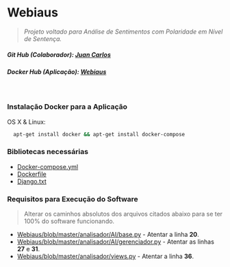 # Webiaus
> _Projeto voltado para Análise de Sentimentos com Polaridade em Nível de Sentença._

<h5> Git Hub (Colaborador): <a href="https://github.com/abyzziboll">Juan Carlos</a></h5>
<h5> Docker Hub (Aplicação): <a href="https://hub.docker.com/repository/docker/iurisalla/devops">Webiaus</a></h5>
  
<p>
  <br />
</p>

### Instalação Docker para a Aplicação

OS X & Linux:

```sh
  apt-get install docker && apt-get install docker-compose
```

### Bibliotecas necessárias

- <a href="https://github.com/IuriSalla/Webiaus/blob/master/docker-compose.yml">Docker-compose.yml</a>
- <a href="https://github.com/IuriSalla/Webiaus/blob/master/Dockerfile">Dockerfile</a>
- <a href="https://github.com/IuriSalla/Webiaus/blob/master/django.txt">Django.txt</a>

### Requisitos para Execução do Software
> Alterar os caminhos absolutos dos arquivos citados abaixo para se ter 100% do software funcionando.

- [Webiaus/blob/master/analisador/AI/base.py](https://github.com/IuriSalla/Webiaus/blob/master/analisador/AI/base.py) - Atentar a linha **20**.
- [Webiaus/blob/master/analisador/AI/gerenciador.py](https://github.com/IuriSalla/Webiaus/blob/master/analisador/AI/gerenciador.py) - Atentar as linhas **27** e **31**.
- [Webiaus/blob/master/analisador/views.py](https://github.com/IuriSalla/Webiaus/blob/master/analisador/views.py) - Atentar a linha **36**.
